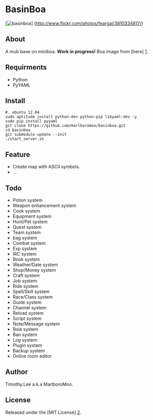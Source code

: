 # BasinBoa

[![basinboa](https://raw.github.com/marlboromoo/basinboa/master/doc/image/boa.jpg)] (http://www.flickr.com/photos/feargal/3810334817/)

## About
A mub base on miniboa. **Work in progress!**
Boa image from [here] [1].

## Requirments
 - Python
 - PyYAML

## Install
```
#. ubuntu 12.04
sudo aptitude install python-dev python-pip libyaml-dev -y
sudo pip install pyyaml
git clone https://github.com/marlboromoo/basinboa.git
cd basinboa
git submodule update --init
./start_server.sh
```

## Feature
 - Create map with ASCII symbols.
 - ...

## Todo
 - Potion system
 - Weapon enhancement system
 - Cook system
 - Equipment system
 - Hunt/Pet system
 - Quest system
 - Team system
 - bag system
 - Combat system
 - Exp system
 - IRC system
 - Book system
 - Weather/Date system
 - Shop/Money system
 - Craft system
 - Job system
 - Ride system
 - Spell/Skill system
 - Race/Class system
 - Guide system
 - Channel system
 - Reload system
 - Script system
 - Note/Message system
 - Role system
 - Ban system
 - Log system
 - Plugin system
 - Backup system
 - Online room editor

## Author
Timothy.Lee a.k.a MarlboroMoo.

## License
Released under the [MIT License] [2].

  [1]: http://opensource.org/licenses/MIT   "MIT License"
  [2]: http://www.flickr.com/photos/feargal/3810334817/   "BOA CONSTRICTOR"

